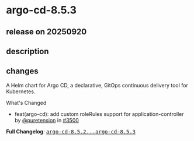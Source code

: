 # argo-cd-8.5.3

## release on 20250920
## description
## changes
A Helm chart for Argo CD, a declarative, GitOps continuous delivery tool for Kubernetes.

What's Changed

* feat(argo-cd): add custom roleRules support for application-controller by <a class="user-mention notranslate" data-hovercard-type="user" data-hovercard-url="/users/puretension/hovercard" data-octo-click="hovercard-link-click" data-octo-dimensions="link_type:self" href="https://github.com/puretension">@puretension</a> in <a class="issue-link js-issue-link" data-error-text="Failed to load title" data-id="3434440414" data-permission-text="Title is private" data-url="https://github.com/argoproj/argo-helm/issues/3500" data-hovercard-type="pull_request" data-hovercard-url="/argoproj/argo-helm/pull/3500/hovercard" href="https://github.com/argoproj/argo-helm/pull/3500">#3500</a>

<strong>Full Changelog</strong>: <a class="commit-link" href="https://github.com/argoproj/argo-helm/compare/argo-cd-8.5.2...argo-cd-8.5.3"><tt>argo-cd-8.5.2...argo-cd-8.5.3</tt></a>


